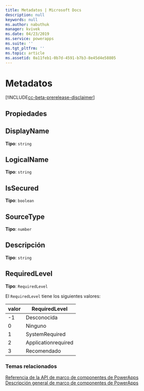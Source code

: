 ```yaml
---
title: Metadatos | Microsoft Docs
description: null
keywords: null
ms.author: nabuthuk
manager: kvivek
ms.date: 04/23/2019
ms.service: powerapps
ms.suite: ''
ms.tgt_pltfrm: ''
ms.topic: article
ms.assetid: 0a11feb1-0b7d-4591-b7b3-8e45d4e58805
---
```


# <a name="metadata"></a>Metadatos

[!INCLUDE[cc-beta-prerelease-disclaimer](../../../includes/cc-beta-prerelease-disclaimer.md)]

## <a name="properties"></a>Propiedades

## <a name="displayname"></a>DisplayName

**Tipo**: `string`

## <a name="logicalname"></a>LogicalName 

**Tipo**: `string`

## <a name="issecured"></a>IsSecured

**Tipo**: `boolean`

## <a name="sourcetype"></a>SourceType

**Tipo**: `number`

## <a name="description"></a>Descripción

**Tipo**: `string`

## <a name="requiredlevel"></a>RequiredLevel

**Tipo**: `RequiredLevel`

El `RequiredLevel` tiene los siguientes valores:

|valor|RequiredLevel|
|---|---|
|-1|Desconocida|
|0|Ninguno|
|1|SystemRequired|
|2|Applicationrequired|
|3|Recomendado|


### <a name="related-topics"></a>Temas relacionados

[Referencia de la API de marco de componentes de PowerApps](../reference/index.md)<br/>
[Descripción general de marco de componentes de PowerApps](../overview.md)